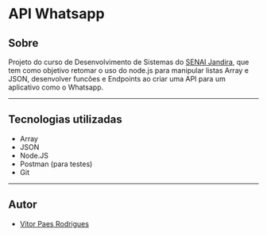 ﻿# API Whatsapp

## Sobre 
Projeto do curso de Desenvolvimento de Sistemas do [SENAI Jandira](https://sp.senai.br/unidade/jandira/), que tem como objetivo retomar o uso do node.js para manipular listas Array e JSON, desenvolver funcões e Endpoints ao criar uma API para um aplicativo como o Whatsapp. 

---
## Tecnologias utilizadas
- Array
- JSON
- Node.JS
- Postman (para testes)
- Git
---

## Autor
- [Vitor Paes Rodrigues](https://www.linkedin.com/in/vitor-paes-166b95295/)
